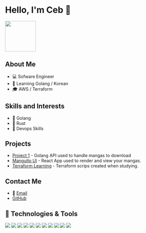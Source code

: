 # Hello, I'm Ceb 👋

 <img src="https://github.com/pinkfloydsito/pinkfloydsito/assets/8844096/cc11d52a-5c68-45c9-90b2-7408d0bb3e55" width="100" height="100">

## About Me

- 💻 Sofware Engineer
- 🌱 Learning Golang / Korean
- 🎓 AWS / Terraform

## Skills and Interests

- 🔧 Golang
- 🔧 Rust
- 🔧 Devops Skills

## Projects

- [Project 1](https://github.com/pinkfloydsito/manguito-api) - Golang API  used to handle mangas to download
- [Manguito UI](https://github.com/pinkfloydsito/manguito-ui) - React App used to render and view your mangas.
- [Terraform Learning](https://github.com/pinkfloydsito/terraform-samples) - Terraform scrips created when studying.

## Contact Me

- 📧 [Email](mailto:ceeb.developer@gmail.com)
- [GitHub](https://github.com/pinkfloydsito)


## 🔧 Technologies & Tools
![](https://img.shields.io/badge/OS-Linux-informational?style=flat&logo=linux&logoColor=white&color=2bbc8a)
![](https://img.shields.io/badge/Code-Python-informational?style=flat&logo=python&logoColor=white&color=2bbc8a)
![](https://img.shields.io/badge/Code-JavaScript-informational?style=flat&logo=javascript&logoColor=white&color=2bbc8a)
![](https://img.shields.io/badge/Code-Golang-informational?style=flat&logo=go&logoColor=white&color=2bbc8a)
![](https://img.shields.io/badge/Code-Make-informational?style=flat&logo=cmake&logoColor=white&color=2bbc8a)
![](https://img.shields.io/badge/Code-Vue-informational?style=flat&logo=vue.js&logoColor=white&color=2bbc8a)
![](https://img.shields.io/badge/Shell-Bash-informational?style=flat&logo=gnu-bash&logoColor=white&color=2bbc8a)
![](https://img.shields.io/badge/Tools-PostgreSQL-informational?style=flat&logo=postgresql&logoColor=white&color=2bbc8a)
![](https://img.shields.io/badge/Tools-Docker-informational?style=flat&logo=docker&logoColor=white&color=2bbc8a)
![](https://img.shields.io/badge/Tools-Kubernetes-informational?style=flat&logo=kubernetes&logoColor=white&color=2bbc8a)
![](https://img.shields.io/badge/Cloud-Digital_Ocean-informational?style=flat&logo=digitalocean&logoColor=white&color=2bbc8a)
